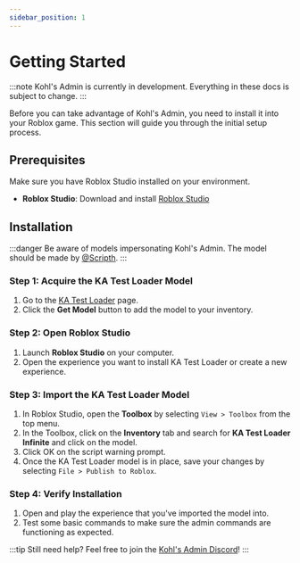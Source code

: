 ```yaml
--- 
sidebar_position: 1
---
```


# Getting Started

:::note
Kohl's Admin is currently in development. Everything in these docs is subject to change.
:::

Before you can take advantage of Kohl's Admin, you need to install it into your Roblox game. This section will guide you through the initial setup process.

## Prerequisites

Make sure you have Roblox Studio installed on your environment.

- **Roblox Studio**: Download and install [Roblox Studio](https://www.roblox.com/create)

## Installation

:::danger
Be aware of models impersonating Kohl's Admin. The model should be made by [@Scripth](https://www.roblox.com/users/44391621/profile).
:::

### Step 1: Acquire the KA Test Loader Model

1. Go to the [KA Test Loader](https://create.roblox.com/store/asset/18525985332/KA) page.
2. Click the **Get Model** button to add the model to your inventory.

### Step 2: Open Roblox Studio

1. Launch **Roblox Studio** on your computer.
2. Open the experience you want to install KA Test Loader or create a new experience.

### Step 3: Import the KA Test Loader Model

1. In Roblox Studio, open the **Toolbox** by selecting `View > Toolbox` from the top menu.
2. In the Toolbox, click on the **Inventory** tab and search for **KA Test Loader Infinite** and click on the model.
3. Click OK on the script warning prompt.
4. Once the KA Test Loader model is in place, save your changes by selecting `File > Publish to Roblox`.

### Step 4: Verify Installation

1. Open and play the experience that you've imported the model into.
2. Test some basic commands to make sure the admin commands are functioning as expected.

:::tip
Still need help? Feel free to join the [Kohl's Admin Discord](https://discord.gg/kohl)!
:::
